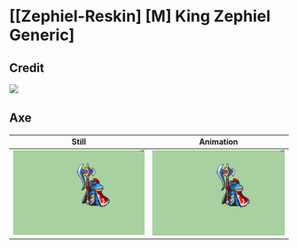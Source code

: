 # [\[Zephiel-Reskin\] \[M\] King Zephiel Generic]

## Credit

<img src="./Credits.png" />
	
## Axe

| Still | Animation |
| :---: | :-------: |
| ![Axe still](./Axe_000.png) | ![Axe animation](./Axe.gif) |

